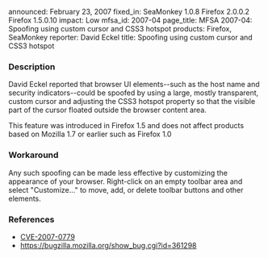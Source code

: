announced: February 23, 2007
fixed_in: SeaMonkey 1.0.8
          Firefox 2.0.0.2
          Firefox 1.5.0.10
impact: Low
mfsa_id: 2007-04
page_title: MFSA 2007-04: Spoofing using custom cursor and CSS3 hotspot
products: Firefox, SeaMonkey
reporter: David Eckel
title: Spoofing using custom cursor and CSS3 hotspot

<h3>Description</h3>

<p>David Eckel reported that browser UI elements--such as the host name
and security indicators--could be spoofed by using a large, mostly
transparent, custom cursor and adjusting the CSS3 hotspot property
so that the visible part of the cursor floated outside the browser
content area.</p>

<p>This feature was introduced in Firefox 1.5 and does not affect products
based on Mozilla 1.7 or earlier such as Firefox 1.0</p>

<h3>Workaround</h3>

<p>Any such spoofing can be made less effective by customizing the appearance
of your browser. Right-click on an empty toolbar area and select
"Customize..." to move, add, or delete toolbar buttons and other elements.</p>

<h3>References</h3>

<ul>
<li><a class="ex-ref" href="http://nvd.nist.gov/nvd.cfm?cvename=CVE-2007-0779">CVE-2007-0779</a></li>
<li><a href="https://bugzilla.mozilla.org/show_bug.cgi?id=361298">
https://bugzilla.mozilla.org/show_bug.cgi?id=361298</a></li>
</ul>




